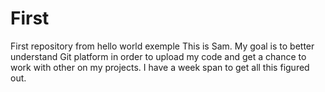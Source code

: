 # First
First repository from hello world exemple
This is Sam. 
My goal is to  better understand Git platform in order to upload my code and get a chance to work with other on my projects.
I have a week span to get all this figured out.
